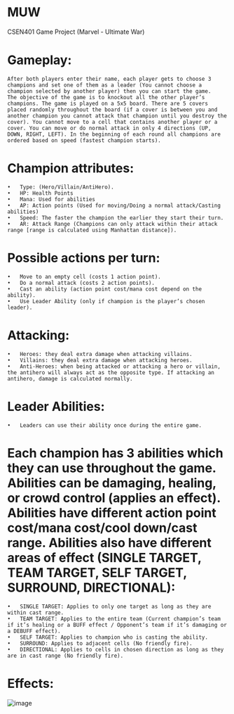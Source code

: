 # MUW
CSEN401 Game Project (Marvel - Ultimate War)

# Gameplay:

	After both players enter their name, each player gets to choose 3 champions and set one of them as a leader (You cannot choose a champion selected by another player) then you can start the game.
	The objective of the game is to knockout all the other player’s champions. The game is played on a 5x5 board. There are 5 covers placed randomly throughout the board (if a cover is between you and another champion you cannot attack that champion until you destroy the cover). You cannot move to a cell that contains another player or a cover. You can move or do normal attack in only 4 directions (UP, DOWN, RIGHT, LEFT). In the beginning of each round all champions are ordered based on speed (fastest champion starts).

# Champion attributes:

	•	Type: (Hero/Villain/AntiHero).
	•	HP: Health Points
	•	Mana: Used for abilities
	•	AP: Action points (Used for moving/Doing a normal attack/Casting abilities)
	•	Speed: The faster the champion the earlier they start their turn.
	•	AR: Attack Range (Champions can only attack within their attack range [range is calculated using Manhattan distance]).

# Possible actions per turn:

	•	Move to an empty cell (costs 1 action point).
	•	Do a normal attack (costs 2 action points).
	•	Cast an ability (action point cost/mana cost depend on the ability).
	•	Use Leader Ability (only if champion is the player’s chosen leader).

# Attacking:

	•	Heroes: they deal extra damage when attacking villains.
	•	Villains: they deal extra damage when attacking heroes.
	•	Anti-Heroes: when being attacked or attacking a hero or villain, the antihero will always act as the opposite type. If attacking an antihero, damage is calculated normally.

# Leader Abilities:

	•	Leaders can use their ability once during the entire game.

# Each champion has 3 abilities which they can use throughout the game. Abilities can be damaging, healing, or crowd control (applies an effect). Abilities have different action point cost/mana cost/cool down/cast range. Abilities also have different areas of effect (SINGLE TARGET, TEAM TARGET, SELF TARGET, SURROUND, DIRECTIONAL):

	•	SINGLE TARGET: Applies to only one target as long as they are within cast range.
	•	TEAM TARGET: Applies to the entire team (Current champion’s team if it’s healing or a BUFF effect / Opponent’s team if it’s damaging or a DEBUFF effect).
	•	SELF TARGET: Applies to champion who is casting the ability.
	•	SURROUND: Applies to adjacent cells (No friendly fire).
	•	DIRECTIONAL: Applies to cells in chosen direction as long as they are in cast range (No friendly fire).

# Effects:

![image](https://user-images.githubusercontent.com/90639992/192110784-af56baff-d5b8-426b-a9c1-a35b05ad84c5.png)
